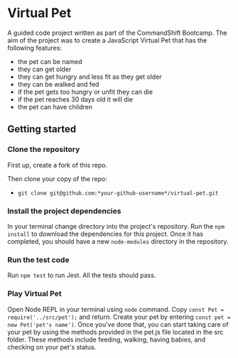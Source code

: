 # Virtual Pet 

A guided code project written as part of the CommandShift Bootcamp. The aim of the project was to create a JavaScript Virtual Pet that has the following features: 
- the pet can be named
- they can get older 
- they can get hungry and less fit as they get older
- they can be walked and fed
- if the pet gets too hungry or unfit they can die
- if the pet reaches 30 days old it will die
- the pet can have children

## Getting started

### Clone the repository

First up, create a fork of this repo. 

Then clone your copy of the repo: 

- `git clone git@github.com:*your-github-username*/virtual-pet.git` 

### Install the project dependencies 

In your terminal change directory into the project's repository. Run the `npm install` to download the dependencies for this project. Once it has completed, you should have a new `node-modules` directory in the repository. 

### Run the test code 

Run `npm test` to run Jest. All the tests should pass. 

### Play Virtual Pet

Open Node REPL in your terminal using `node` command. 
Copy  `const Pet = require('../src/pet');` and return. 
Create your pet by entering `const pet = new Pet('pet's name')`. 
Once you've done that, you can start taking care of your pet by using the methods provided in the pet.js file located in the src folder. These methods include feeding, walking, having babies, and checking on your pet's status.



